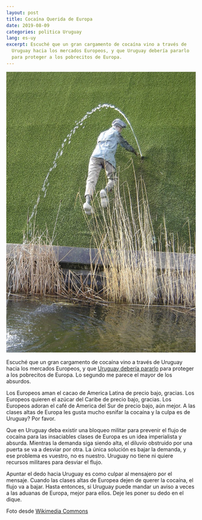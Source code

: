 ```yaml
---
layout: post
title: Cocaína Querida de Europa
date: 2019-08-09
categories: politica Uruguay
lang: es-uy
excerpt: Escuché que un gran cargamento de cocaína vino a través de
  Uruguay hacia los mercados Europeos, y que Uruguay debería pararlo
  para proteger a los pobrecitos de Europa.
---
```


![niño poniendo su dedo en el dije](/assets/images/Hans_Brinker_Madurodam.jpg)

Escuché que un gran cargamento de cocaína vino a través de Uruguay hacia los
mercados Europeos, y que 
[Uruguay debería pararlo](
https://www.elpais.com.uy/informacion/politica/alemania-francia-hablan-uruguay-nuevo-centro-mundial-narcotrafico.html)
para proteger a los
pobrecitos de Europa. Lo segundo me parece el mayor de los absurdos.

Los Europeos aman el cacao de America Latina de precio bajo, gracias.
Los Europeos quieren el azúcar del Caribe de precio bajo, gracias.
Los Europeos adoran el café de America del Sur de precio bajo, aún mejor.
A las clases altas de Europa les gusta mucho esnifar la cocaína y la culpa
es de Uruguay? Por favor.

Que en Uruguay deba existir una bloqueo militar para prevenir el flujo de
cocaína para las insaciables clases de Europa es un idea imperialista y absurda.
Mientras la demanda siga siendo alta, el diluvio obstruido por una puerta se va a
desviar por otra. La única solución es bajar la demanda, y ese problema es
vuestro, no es nuestro. Uruguay no tiene ni quiere recursos militares para
desviar el flujo.

Apuntar el dedo hacia Uruguay es como culpar al mensajero por el mensaje.
Cuando las clases altas de Europea dejen de querer la cocaína, el
flujo va a bajar. Hasta entonces, si Uruguay puede mandar un aviso a veces a
las aduanas de Europa, mejor para ellos. Deje les poner su dedo en el dique.

Foto desde [Wikimedia Commons](
https://commons.wikimedia.org/wiki/File:Hans_Brinker_Madurodam.jpg)
